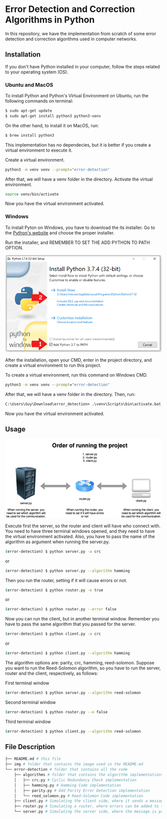 # Error Detection and Correction Algorithms in Python

In this repository, we have the implementation from scratch of some error detection and correction algorithms used in computer networks.

## Installation

If you don't have Python installed in your computer, follow the steps related to your operating system (OS).

### Ubuntu and MacOS

To install Python and Python's Virtual Environment on Ubuntu, run the following commands on terminal:
```bash
$ sudo apt-get update
$ sudo apt-get install python3 python3-venv
```

On the other hand, to install it on MacOS, run:
```bash
$ brew install python3
```

This implementation has no dependecies, but it is better if you create a virtual environment to execute it.

Create a virtual environment.
```bash
python3 -m venv venv --prompt="error-detection"
```

After that, we will have a venv folder in the directory. Activate the virtual environment.
```bash
source venv/bin/activate
```

Now you have the virtual environment activated.

### Windows
To install Pyton on Windows, you have to download the its installer. Go to the [Python's website](https://www.python.org/downloads/windows/) and choose the proper installer.

Run the installer, and REMEMBER TO SET THE ADD PYTHON TO PATH OPTION.

![img-python](img/python-wizard.png)

After the installation, open your CMD, enter in the project directory, and create a virtual environment to run this project.

To create a virtual environment, run this command on Windows CMD.
```cmd
python3 -m venv venv --prompt="error-detection"
```

After that, we will have a venv folder in the directory. Then, run:
```cmd
C:\Users\Guy\Download\error_detection> .\venv\Scripts\bin\activate.bat 
```

Now you have the virtual environment activated.

## Usage

![img](img/error_algorithm_project.png)

Execute first the server, so the router and client will have who connect with. You need to have three terminal windows opened, and they need to have the virtual environment activated. Also, you have to pass the name of the algorithm as argument when running the server.py.
```bash
(error-detection) $ python server.py -a crc
```
or
```bash
(error-detection) $ python server.py --algorithm hamming
```

Then you run the router, setting if it will cause errors or not.
```bash
(error-detection) $ python router.py -e true
```
or
```bash
(error-detection) $ python router.py --error false
```

Now you can run the client, but in another terminal window. Remember you have to pass the same algorithm that you passed for the server.
```bash
(error-detection) $ python client.py -a crc
```
or
```bash
(error-detection) $ python client.py --algorithm hamming
```

The algorithm options are: parity, crc, hamming, reed-solomon. Suppose you want to run the Reed-Solomon algorithm, so you have to run the server, router and the client, respectively, as follows:

First terminal window
```bash
(error-detection) $ python server.py --algorithm reed-solomon
```

Second terminal window
```bash
(error-detection) $ python router.py --e false
```

Third terminal window
```bash
(error-detection) $ python client.py --algorithm reed-solomon
```

## File Description

```bash
├── README.md # this file
├── img # folder that contains the image used in the README.md
└── error-detection # folder that contains all the code
    ├── algorithms # folder that contains the algorithm implementations
    │   ├── crc.py # Cyclic Redundancy Check implementation
    │   ├── hamming.py # Hamming Code implementation
    │   ├── parity.py # Odd Parity Error Detection implementation
    │   └── reed_solomon.py # Reed-Solomon Code implementation
    ├── client.py # Simulating the client side, where it sends a message to the server
    ├── router.py # Simulating a router, where errors can be added to the bit chain
    └── server.py # Simulating the server side, where the message is processed and it verifies if the message contains any error
```